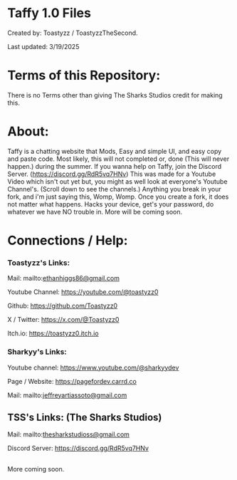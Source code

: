 # Taffy 1.0 Files
Created by: Toastyzz / ToastyzzTheSecond. 

Last updated: 3/19/2025
# Terms of this Repository:
There is no Terms other than giving The Sharks Studios credit for making this.
# About:
Taffy is a chatting website that Mods, Easy and simple UI, and easy copy and paste code. Most likely, this will not completed or, done (This will never happen.) during the summer. If you wanna help on Taffy, join the Discord Server. (https://discord.gg/RdR5vq7HNv) This was made for a Youtube Video which isn't out yet but, you might as well look at everyone's Youtube Channel's. (Scroll down to see the channels.) Anything you break in your fork, and i'm just saying this, Womp, Womp. Once you create a fork, it does not matter what happens. Hacks your device, get's your password, do whatever we have NO trouble in. More will be coming soon.

# Connections / Help:

### Toastyzz's Links:
Mail: mailto:ethanhiggs86@gmail.com

Youtube Channel: https://youtube.com/@toastyzz0

Github: https://github.com/Toastyzz0

X / Twitter: https://x.com/@Toastyzz0

Itch.io: https://toastyzz0.itch.io

### Sharkyy's Links:
Youtube channel: https://www.youtube.com/@sharkyydev

Page / Website: https://pagefordev.carrd.co 

Mail: mailto:jeffreyartiassoto@gmail.com

## TSS's Links: (The Sharks Studios)
Mail: mailto:thesharkstudioss@gmail.com

Discord Server: https://discord.gg/RdR5vq7HNv

##
More coming soon.